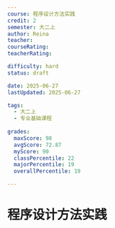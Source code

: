 ```yaml
---
course: 程序设计方法实践
credit: 2
semester: 大二上
author: Reina
teacher: 
courseRating: 
teacherRating: 

difficulty: hard
status: draft

date: 2025-06-27
lastUpdated: 2025-06-27

tags: 
  - 大二上
  - 专业基础课程
  
grades:
  maxScore: 98
  avgScore: 72.87
  myScore: 90
  classPercentile: 22
  majorPercentile: 19
  overallPercentile: 19

---
```



# 程序设计方法实践


